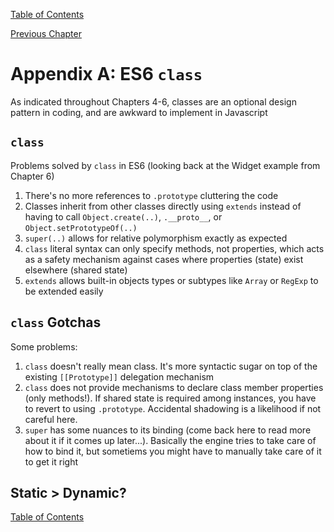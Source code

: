 [Table of Contents](_toc.md)

[Previous Chapter](ch6.md)

# Appendix A: ES6 `class` #
As indicated throughout Chapters 4-6, classes are an optional design pattern in coding, and are awkward to implement in Javascript

## `class` ##
Problems solved by `class` in ES6 (looking back at the Widget example from Chapter 6)
1. There's no more references to `.prototype` cluttering the code
2. Classes inherit from other classes directly using `extends` instead of having to call `Object.create(..)`, `.__proto__`, or 
`Object.setPrototypeOf(..)`
3. `super(..)` allows for relative polymorphism exactly as expected
4. `class` literal syntax can only specify methods, not properties, which acts as a safety mechanism against cases where properties (state) exist 
elsewhere (shared state)
5. `extends` allows built-in objects types or subtypes like `Array` or `RegExp` to be extended easily

## `class` Gotchas ##
Some problems:

1. `class` doesn't really mean class. It's more syntactic sugar on top of the existing `[[Prototype]]` delegation mechanism
2. `class` does not provide mechanisms to declare class member properties (only methods!).  If shared state is required among instances, you have to 
revert to using `.prototype`.  Accidental shadowing is a likelihood if not careful here.
3. `super` has some nuances to its binding (come back here to read more about it if it comes up later...).  Basically the engine tries to take care of
how to bind it, but sometiems you might have to manually take care of it to get it right

## Static > Dynamic? ##


[Table of Contents](_toc.md)
